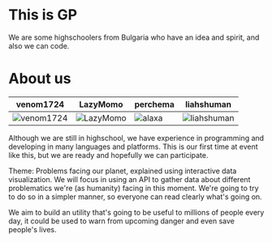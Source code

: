 This is GP
================

We are some highschoolers from Bulgaria who have an idea and spirit, and also we can code.


About us
===========================

| venom1724 | LazyMomo | perchema | liahshuman
|--- |--- |--- |---
| ![venom1724](https://venom1724.files.wordpress.com/2014/10/cropped-vxz22-a1.jpg) | ![LazyMomo](https://scontent-b-fra.xx.fbcdn.net/hphotos-xpf1/v/t1.0-9/231030_147479521988782_8104189_n.jpg?oh=06a1d66784a8f82be4c95b65e87cc0ec&oe=5502B492) | ![alaxa](http://venom1724.hit.bg/perchem-small.png) | ![liahshuman](https://fbcdn-sphotos-c-a.akamaihd.net/hphotos-ak-xfa1/v/t1.0-9/p480x480/10502076_375164015970491_5067825123313859312_n.jpg?oh=95924bc1b6d9b517a14bedd52717c4a8&oe=550ED08C&__gda__=1428107614_574323dce48c73866f365ee12fbf7eda) |

Although we are still in highschool, we have experience in programming and developing in many languages and platforms.
This is our first time at event like this, but we are ready and hopefully we can participate.

Theme: Problems facing our planet, explained using interactive data visualization. We will focus in using an API to gather data about different problematics we're (as humanity) facing in this moment. We're going to try to do so in a simpler manner, so everyone can read clearly what's going on.

We aim to build an utility that's going to be useful to millions of people every day, it could be used to warn from upcoming danger and even save people's lives. 
